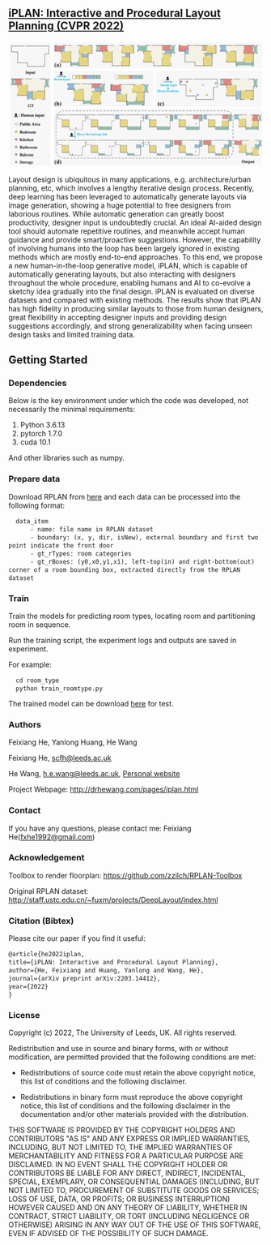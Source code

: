 ## [iPLAN: Interactive and Procedural Layout Planning (CVPR 2022)](https://arxiv.org/pdf/2203.14412.pdf)
![Paper Image](./iPlan.png)

Layout design is ubiquitous in many applications, e.g. architecture/urban planning, etc, which involves a lengthy iterative design process. Recently, deep learning has been leveraged to automatically generate layouts via image generation, showing a huge potential to free designers from laborious routines. While automatic generation can greatly boost productivity, designer input is undoubtedly crucial. An ideal AI-aided design tool should automate repetitive routines, and meanwhile accept human guidance and provide smart/proactive suggestions. However, the capability of involving humans into the loop has been largely ignored in existing methods which are mostly end-to-end approaches. To this end, we propose a new human-in-the-loop generative model, iPLAN, which is capable of automatically generating layouts, but also interacting with designers throughout the whole procedure, enabling humans and AI to co-evolve a sketchy idea gradually into the final design. iPLAN is evaluated on diverse datasets and compared with existing methods. The results show that iPLAN has high fidelity in producing similar layouts to those from human designers, great flexibility in accepting designer inputs and providing design suggestions accordingly, and strong generalizability when facing unseen design tasks and limited training data.

## Getting Started
### Dependencies
Below is the key environment under which the code was developed, not necessarily the minimal requirements:

1. Python 3.6.13
2. pytorch 1.7.0
3. cuda 10.1

And other libraries such as numpy.

### Prepare data
Download RPLAN from [here](http://staff.ustc.edu.cn/~fuxm/projects/DeepLayout/index.html) and each data can be processed into the following format:

```
  data_item
      - name: file name in RPLAN dataset
      - boundary: (x, y, dir, isNew), external boundary and first two point indicate the front door
      - gt_rTypes: room categories
      - gt_rBoxes: (y0,x0,y1,x1), left-top(in) and right-bottom(out) corner of a room bounding box, extracted directly from the RPLAN dataset
  ```

### Train
Train the models for predicting room types, locating room and partitioning room in sequence.

Run the training script, the experiment logs and outputs are saved in experiment.

For example:
```
  cd room_type
  python train_roomtype.py
```
The trained model can be download [here](https://drive.google.com/drive/folders/1TRMKu6zw-pgEpGja2zTCixA2WhhU5KXr?usp=sharing) for test.
### Authors
Feixiang He, Yanlong Huang, He Wang

Feixiang He, scfh@leeds.ac.uk

He Wang, h.e.wang@leeds.ac.uk, [Personal website](https://drhewang.com)

Project Webpage: http://drhewang.com/pages/iplan.html

### Contact
If you have any questions, please contact me: Feixiang He(fxhe1992@gmail.com)

### Acknowledgement
Toolbox to render floorplan: https://github.com/zzilch/RPLAN-Toolbox

Original RPLAN dataset: http://staff.ustc.edu.cn/~fuxm/projects/DeepLayout/index.html

### Citation (Bibtex)
Please cite our paper if you find it useful:

    @article{he2022iplan,
    title={iPLAN: Interactive and Procedural Layout Planning},
    author={He, Feixiang and Huang, Yanlong and Wang, He},
    journal={arXiv preprint arXiv:2203.14412},
    year={2022}
    }

### License

Copyright (c) 2022, The University of Leeds, UK. All rights reserved.

Redistribution and use in source and binary forms, with or without modification, are permitted provided that the following conditions are met:

* Redistributions of source code must retain the above copyright notice, this list of conditions and the following disclaimer.

* Redistributions in binary form must reproduce the above copyright notice, this list of conditions and the following disclaimer in the documentation and/or other materials provided with the distribution.

THIS SOFTWARE IS PROVIDED BY THE COPYRIGHT HOLDERS AND CONTRIBUTORS "AS IS" AND ANY EXPRESS OR IMPLIED WARRANTIES, INCLUDING, BUT NOT LIMITED TO, THE IMPLIED WARRANTIES OF MERCHANTABILITY AND FITNESS FOR A PARTICULAR PURPOSE ARE DISCLAIMED. IN NO EVENT SHALL THE COPYRIGHT HOLDER OR CONTRIBUTORS BE LIABLE FOR ANY DIRECT, INDIRECT, INCIDENTAL, SPECIAL, EXEMPLARY, OR CONSEQUENTIAL DAMAGES (INCLUDING, BUT NOT LIMITED TO, PROCUREMENT OF SUBSTITUTE GOODS OR SERVICES; LOSS OF USE, DATA, OR PROFITS; OR BUSINESS INTERRUPTION) HOWEVER CAUSED AND ON ANY THEORY OF LIABILITY, WHETHER IN CONTRACT, STRICT LIABILITY, OR TORT (INCLUDING NEGLIGENCE OR OTHERWISE) ARISING IN ANY WAY OUT OF THE USE OF THIS SOFTWARE, EVEN IF ADVISED OF THE POSSIBILITY OF SUCH DAMAGE.
